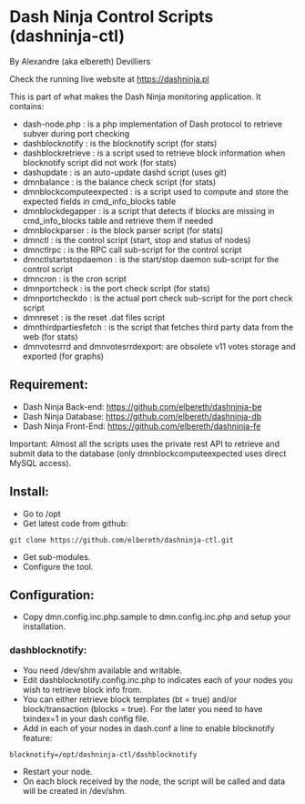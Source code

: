 # Dash Ninja Control Scripts (dashninja-ctl)
By Alexandre (aka elbereth) Devilliers

Check the running live website at https://dashninja.pl

This is part of what makes the Dash Ninja monitoring application.
It contains:
* dash-node.php : is a php implementation of Dash protocol to retrieve subver during port checking
* dashblocknotify : is the blocknotify script (for stats)
* dashblockretrieve : is a script used to retrieve block information when blocknotify script did not work (for stats)
* dashupdate : is an auto-update dashd script (uses git)
* dmnbalance : is the balance check script (for stats)
* dmnblockcomputeexpected : is a script used to compute and store the expected fields in cmd_info_blocks table
* dmnblockdegapper : is a script that detects if blocks are missing in cmd_info_blocks table and retrieve them if needed
* dmnblockparser : is the block parser script (for stats)
* dmnctl : is the control script (start, stop and status of nodes)
* dmnctlrpc : is the RPC call sub-script for the control script
* dmnctlstartstopdaemon : is the start/stop daemon sub-script for the control script
* dmncron : is the cron script
* dmnportcheck : is the port check script (for stats)
* dmnportcheckdo : is the actual port check sub-script for the port check script
* dmnreset : is the reset .dat files script
* dmnthirdpartiesfetch : is the script that fetches third party data from the web (for stats)
* dmnvotesrrd and dmnvotesrrdexport: are obsolete v11 votes storage and exported (for graphs)

## Requirement:
* Dash Ninja Back-end: https://github.com/elbereth/dashninja-be
* Dash Ninja Database: https://github.com/elbereth/dashninja-db
* Dash Ninja Front-End: https://github.com/elbereth/dashninja-fe

Important: Almost all the scripts uses the private rest API to retrieve and submit data to the database (only dmnblockcomputeexpected uses direct MySQL access).

## Install:
* Go to /opt
* Get latest code from github:
```shell
git clone https://github.com/elbereth/dashninja-ctl.git
```
* Get sub-modules.
* Configure the tool.

## Configuration:
* Copy dmn.config.inc.php.sample to dmn.config.inc.php and setup your installation.

### dashblocknotify:
* You need /dev/shm available and writable.
* Edit dashblocknotify.config.inc.php to indicates each of your nodes you wish to retrieve block info from.
* You can either retrieve block templates (bt = true) and/or block/transaction (blocks = true). For the later you need to have txindex=1 in your dash config file.
* Add in each of your nodes in dash.conf a line to enable blocknotify feature:
```
blocknotify=/opt/dashninja-ctl/dashblocknotify
```
* Restart your node.
* On each block received by the node, the script will be called and data will be created in /dev/shm.
